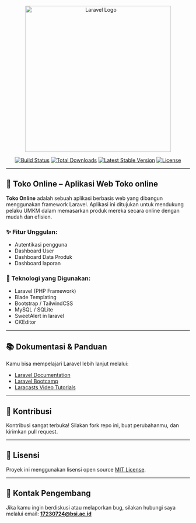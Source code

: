 <p align="center"><a href="https://laravel.com" target="_blank"><img src="https://raw.githubusercontent.com/laravel/art/master/logo-lockup/5%20SVG/2%20CMYK/1%20Full%20Color/laravel-logolockup-cmyk-red.svg" width="400" alt="Laravel Logo"></a></p>

<p align="center">
<a href="https://github.com/laravel/framework/actions"><img src="https://github.com/laravel/framework/workflows/tests/badge.svg" alt="Build Status"></a>
<a href="https://packagist.org/packages/laravel/framework"><img src="https://img.shields.io/packagist/dt/laravel/framework" alt="Total Downloads"></a>
<a href="https://packagist.org/packages/laravel/framework"><img src="https://img.shields.io/packagist/v/laravel/framework" alt="Latest Stable Version"></a>
<a href="https://packagist.org/packages/laravel/framework"><img src="https://img.shields.io/packagist/l/laravel/framework" alt="License"></a>
</p>

---

## 🛒 Toko Online – Aplikasi Web Toko online

**Toko Online** adalah sebuah aplikasi berbasis web yang dibangun menggunakan framework Laravel. Aplikasi ini ditujukan untuk mendukung pelaku UMKM dalam memasarkan produk mereka secara online dengan mudah dan efisien.

### ✨ Fitur Unggulan:

- Autentikasi pengguna
- Dashboard User
- Dashboard Data Produk
- Dashboard laporan

### 🔧 Teknologi yang Digunakan:

- Laravel (PHP Framework)
- Blade Templating
- Bootstrap / TailwindCSS 
- MySQL / SQLite
- SweetAlert in laravel
- CKEditor 

---

## 📚 Dokumentasi & Panduan

Kamu bisa mempelajari Laravel lebih lanjut melalui:

- [Laravel Documentation](https://laravel.com/docs)
- [Laravel Bootcamp](https://bootcamp.laravel.com)
- [Laracasts Video Tutorials](https://laracasts.com)

---

## 🤝 Kontribusi

Kontribusi sangat terbuka! Silakan fork repo ini, buat perubahanmu, dan kirimkan pull request.

---

## 🔐 Lisensi

Proyek ini menggunakan lisensi open source [MIT License](https://opensource.org/licenses/MIT).

---

## 📧 Kontak Pengembang

Jika kamu ingin berdiskusi atau melaporkan bug, silakan hubungi saya melalui email: **17230724@bsi.ac.id**

